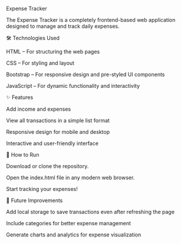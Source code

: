 Expense Tracker

The Expense Tracker is a completely frontend-based web application designed to manage and track daily expenses.

🛠️ Technologies Used

HTML – For structuring the web pages

CSS – For styling and layout

Bootstrap – For responsive design and pre-styled UI components

JavaScript – For dynamic functionality and interactivity

✨ Features

Add income and expenses

View all transactions in a simple list format

Responsive design for mobile and desktop

Interactive and user-friendly interface

🚀 How to Run

Download or clone the repository.

Open the index.html file in any modern web browser.

Start tracking your expenses!

📌 Future Improvements

Add local storage to save transactions even after refreshing the page

Include categories for better expense management

Generate charts and analytics for expense visualization
